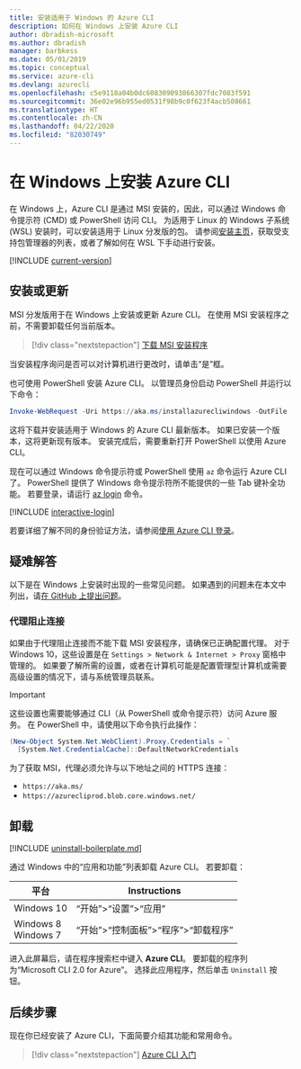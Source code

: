 ```yaml
---
title: 安装适用于 Windows 的 Azure CLI
description: 如何在 Windows 上安装 Azure CLI
author: dbradish-microsoft
ms.author: dbradish
manager: barbkess
ms.date: 05/01/2019
ms.topic: conceptual
ms.service: azure-cli
ms.devlang: azurecli
ms.openlocfilehash: c5e9118a04b0dc608309093866307fdc7083f591
ms.sourcegitcommit: 36e02e96b955ed0531f98b9c0f623f4acb508661
ms.translationtype: HT
ms.contentlocale: zh-CN
ms.lasthandoff: 04/22/2020
ms.locfileid: "82030749"
---
```

# <a name="install-azure-cli-on-windows"></a>在 Windows 上安装 Azure CLI

在 Windows 上，Azure CLI 是通过 MSI 安装的，因此，可以通过 Windows 命令提示符 (CMD) 或 PowerShell 访问 CLI。
为适用于 Linux 的 Windows 子系统 (WSL) 安装时，可以安装适用于 Linux 分发版的包。 请参阅[安装主页](install-azure-cli.md)，获取受支持包管理器的列表，或者了解如何在 WSL 下手动进行安装。

[!INCLUDE [current-version](includes/current-version.md)]

## <a name="install-or-update"></a>安装或更新

MSI 分发版用于在 Windows 上安装或更新 Azure CLI。 在使用 MSI 安装程序之前，不需要卸载任何当前版本。

> [!div class="nextstepaction"]
> [下载 MSI 安装程序](https://aka.ms/installazurecliwindows)

当安装程序询问是否可以对计算机进行更改时，请单击“是”框。

也可使用 PowerShell 安装 Azure CLI。 以管理员身份启动 PowerShell 并运行以下命令：

   ```PowerShell
   Invoke-WebRequest -Uri https://aka.ms/installazurecliwindows -OutFile .\AzureCLI.msi; Start-Process msiexec.exe -Wait -ArgumentList '/I AzureCLI.msi /quiet'; rm .\AzureCLI.msi
   ```
这将下载并安装适用于 Windows 的 Azure CLI 最新版本。 如果已安装一个版本，这将更新现有版本。 安装完成后，需要重新打开 PowerShell 以使用 Azure CLI。

现在可以通过 Windows 命令提示符或 PowerShell 使用 `az` 命令运行 Azure CLI 了。 PowerShell 提供了 Windows 命令提示符所不能提供的一些 Tab 键补全功能。 若要登录，请运行 [az login](/cli/azure/reference-index#az-login) 命令。

[!INCLUDE [interactive-login](includes/interactive-login.md)]

若要详细了解不同的身份验证方法，请参阅[使用 Azure CLI 登录](authenticate-azure-cli.md)。

## <a name="troubleshooting"></a>疑难解答

以下是在 Windows 上安装时出现的一些常见问题。 如果遇到的问题未在本文中列出，请[在 GitHub 上提出问题](https://github.com/Azure/azure-cli/issues)。

### <a name="proxy-blocks-connection"></a>代理阻止连接

如果由于代理阻止连接而不能下载 MSI 安装程序，请确保已正确配置代理。 对于 Windows 10，这些设置是在 `Settings > Network & Internet > Proxy` 窗格中管理的。 如果要了解所需的设置，或者在计算机可能是配置管理型计算机或需要高级设置的情况下，请与系统管理员联系。

> [!IMPORTANT]
> 这些设置也需要能够通过 CLI（从 PowerShell 或命令提示符）访问 Azure 服务。 在 PowerShell 中，请使用以下命令执行此操作：
>
> ```powershell
> (New-Object System.Net.WebClient).Proxy.Credentials = `
>   [System.Net.CredentialCache]::DefaultNetworkCredentials
> ```

为了获取 MSI，代理必须允许与以下地址之间的 HTTPS 连接：

* `https://aka.ms/`
* `https://azurecliprod.blob.core.windows.net/`

## <a name="uninstall"></a>卸载

[!INCLUDE [uninstall-boilerplate.md](includes/uninstall-boilerplate.md)]

通过 Windows 中的“应用和功能”列表卸载 Azure CLI。 若要卸载：

| 平台 | Instructions |
|---|---|
| Windows 10 | “开始”>“设置”>“应用” |
| Windows 8<br/>Windows 7 | “开始”>“控制面板”>“程序”>“卸载程序” |

进入此屏幕后，请在程序搜索栏中键入 __Azure CLI__。 要卸载的程序列为“Microsoft CLI 2.0 for Azure”。  选择此应用程序，然后单击 `Uninstall` 按钮。

## <a name="next-steps"></a>后续步骤

现在你已经安装了 Azure CLI，下面简要介绍其功能和常用命令。

> [!div class="nextstepaction"]
> [Azure CLI 入门](get-started-with-azure-cli.md)
